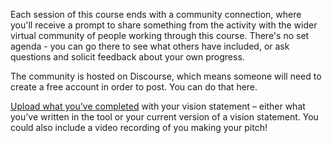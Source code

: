 Each session of this course ends with a community connection, where you'll receive a prompt to share something from the activity with the wider virtual community of people working through this course.
There's no set agenda - you can go there to see what others have included, or ask questions and solicit feedback about your own progress. 

The community is hosted on Discourse, which means someone will need to create a free account in order to post. You can do that here.

[Upload what you've completed](https://community.p2pu.org/t/session-1-setting-a-vision-for-making/2536) with your vision statement – either what you’ve written in the tool or your current version of a vision statement. You could also include a video recording of you making your pitch! 

